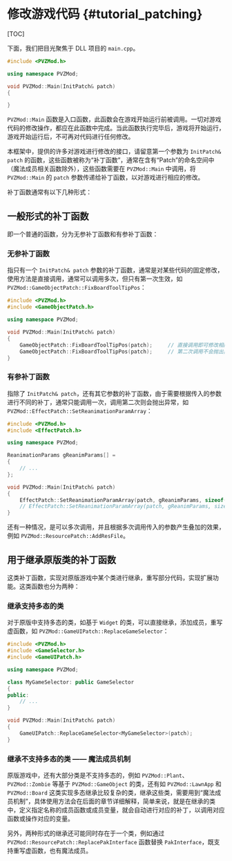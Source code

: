 # 修改游戏代码 {#tutorial_patching}

[TOC]

下面，我们把目光聚焦于 DLL 项目的 `main.cpp`。

```cpp
#include <PVZMod.h>

using namespace PVZMod;

void PVZMod::Main(InitPatch& patch)
{

}
```

`PVZMod::Main` 函数是入口函数，此函数会在游戏开始运行前被调用。一切对游戏代码的修改操作，都应在此函数中完成。当此函数执行完毕后，游戏将开始运行，游戏开始运行后，不可再对代码进行任何修改。

本框架中，提供的许多对游戏进行修改的接口，请留意第一个参数为 `InitPatch& patch` 的函数，这些函数被称为“补丁函数”，通常在含有“Patch”的命名空间中（魔法成员相关函数除外），这些函数需要在 `PVZMod::Main` 中调用，将 `PVZMod::Main` 的 `patch` 参数传递给补丁函数，以对游戏进行相应的修改。

补丁函数通常有以下几种形式：

## 一般形式的补丁函数

即一个普通的函数，分为无参补丁函数和有参补丁函数：

### 无参补丁函数

指只有一个 `InitPatch& patch` 参数的补丁函数，通常是对某些代码的固定修改，使用方法是直接调用，通常可以调用多次，但只有第一次生效，如 `PVZMod::GameObjectPatch::FixBoardToolTipPos`：

```cpp
#include <PVZMod.h>
#include <GameObjectPatch.h>

using namespace PVZMod;

void PVZMod::Main(InitPatch& patch)
{
	GameObjectPatch::FixBoardToolTipPos(patch);		// 直接调用即可修改相应代码。
	GameObjectPatch::FixBoardToolTipPos(patch);		// 第二次调用不会抛出异常，但是不会有任何效果。
}
```

### 有参补丁函数

指除了 `InitPatch& patch`，还有其它参数的补丁函数，由于需要根据传入的参数进行不同的补丁，通常只能调用一次，调用第二次则会抛出异常，如 `PVZMod::EffectPatch::SetReanimationParamArray`：

```cpp
#include <PVZMod.h>
#include <EffectPatch.h>

using namespace PVZMod;

ReanimationParams gReanimParams[] = 
{
	// ...
};

void PVZMod::Main(InitPatch& patch)
{
	EffectPatch::SetReanimationParamArray(patch, gReanimParams, sizeof(gReanimParams) / sizeof(ReanimationParams));		// 有参补丁函数需要传入对应的参数调用。
    // EffectPatch::SetReanimationParamArray(patch, gReanimParams, sizeof(gReanimParams) / sizeof(ReanimationParams));	// 第二次调用会抛出异常。
}
```

还有一种情况，是可以多次调用，并且根据多次调用传入的参数产生叠加的效果，例如 `PVZMod::ResourcePatch::AddResFile`。

## 用于继承原版类的补丁函数

这类补丁函数，实现对原版游戏中某个类进行继承，重写部分代码，实现扩展功能。这类函数也分为两种：

### 继承支持多态的类

对于原版中支持多态的类，如基于 `Widget` 的类，可以直接继承，添加成员，重写虚函数，如 `PVZMod::GameUIPatch::ReplaceGameSelector`：

```cpp
#include <PVZMod.h>
#include <GameSelector.h>
#include <GameUIPatch.h>

using namespace PVZMod;

class MyGameSelector: public GameSelector
{
public:
	// ...
}

void PVZMod::Main(InitPatch& patch)
{
	GameUIPatch::ReplaceGameSelector<MyGameSelector>(patch);
}
```

### 继承不支持多态的类 —— 魔法成员机制

原版游戏中，还有大部分类是不支持多态的，例如 `PVZMod::Plant`、`PVZMod::Zombie` 等基于 `PVZMod::GameObject` 的类，还有如 `PVZMod::LawnApp` 和 `PVZMod::Board` 这类实现多态继承比较复杂的类，继承这些类，需要用到“魔法成员机制”，具体使用方法会在后面的章节详细解释，简单来说，就是在继承的类中，定义指定名称的成员函数或成员变量，就会自动进行对应的补丁，以调用对应函数或操作对应的变量。

另外，两种形式的继承还可能同时存在于一个类，例如通过 `PVZMod::ResourcePatch::ReplacePakInterface` 函数替换 `PakInterface`，既支持重写虚函数，也有魔法成员。

